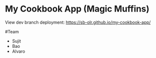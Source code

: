 # My Cookbook App (Magic Muffins)

View dev branch deployment:
https://sb-olr.github.io/my-cookbook-app/


#Team
* Sujit
* Bao
* Alvaro

